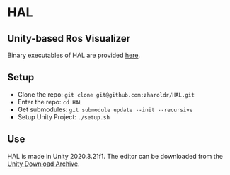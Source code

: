 # HAL
## Unity-based Ros Visualizer
Binary executables of HAL are provided [here](https://github.com/zharoldr/HAL/releases).

## Setup
- Clone the repo: `git clone git@github.com:zharoldr/HAL.git`
- Enter the repo: `cd HAL`
- Get submodules: `git submodule update --init --recursive`
- Setup Unity Project: `./setup.sh`

## Use
HAL is made in Unity 2020.3.21f1. The editor can be downloaded from the [Unity Download Archive](https://unity3d.com/get-unity/download/archive).
